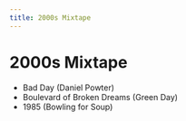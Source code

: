 ```yaml
---
title: 2000s Mixtape
---
```


<h1 id="2000s-mixtape">2000s Mixtape</h1>
<ul>
<li>Bad Day (Daniel Powter)</li>
<li>Boulevard of Broken Dreams (Green Day)</li>
<li>1985 (Bowling for Soup)</li>
</ul>
